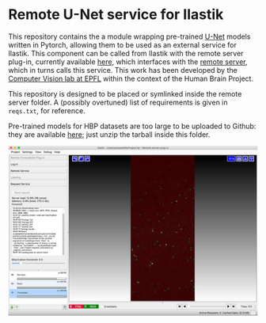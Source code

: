 # Remote U-Net service for Ilastik

This repository contains the a module wrapping pre-trained
[U-Net](https://lmb.informatik.uni-freiburg.de/people/ronneber/u-net/) models
written in Pytorch, allowing them to be used as an external service for
Ilastik.  This component can be called from Ilastik with the remote server
plug-in, currently available [here](https://github.com/etrulls/ilastik), which
interfaces with the [remote server](https://github.com/etrulls/cvlab-server),
which in turns calls this service. This work has been developed by the
[Computer Vision lab at EPFL](https://cvlab.epfl.ch) within the context of the
Human Brain Project.

This repository is designed to be placed or symlinked inside the remote server
folder. A (possibly overtuned) list of requirements is given in `reqs.txt`, for
reference.

Pre-trained models for HBP datasets are too large to be uploaded to
Github: they are available
[here](http://icwww.epfl.ch/~trulls/shared/models.tar.gz); just unzip the
tarball inside this folder.

![Teaser](https://raw.githubusercontent.com/etrulls/unet-service/master/img/teaser_unet.jpg "Teaser")
